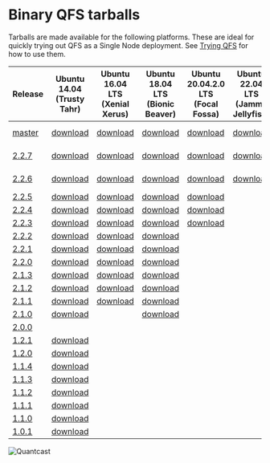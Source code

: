 # Binary QFS tarballs

Tarballs are made available for the following platforms. These are ideal for
quickly trying out QFS as a Single Node deployment. See [Trying
QFS](//github.com/quantcast/qfs#trying-qfs) for how to use them.

| Release          | Ubuntu 14.04 (Trusty Tahr)     | Ubuntu 16.04 LTS (Xenial Xerus) | Ubuntu 18.04 LTS (Bionic Beaver) | Ubuntu 20.04.2.0 LTS (Focal Fossa) | Ubuntu 22.04 LTS (Jammy Jellyfish) | Ubuntu 24.04 LTS x86_64        | Ubuntu 24.04 LTS arm64               | Debian 9 Stretch          | Debian 10 Buster            | Debian 11 Bullseye          | Debian 12 Bookworm x86_64   | Debian 12 Bookworm arm64          | CentOS 6                   | CentOS 7                   | CentOS 8                   | Rocky Linux 9 x86_64      | Rocky Linux 9 arm64             | Amazon Linux 2023 x86_64      | Amazon Linux 2023 arm64             | Mac OS X                 | Mac OS X arm64                 |
| ---------------- | ------------------------------ | ------------------------------- | -------------------------------- | ---------------------------------- | ---------------------------------- | ------------------------------ | ------------------------------------ | ------------------------- | --------------------------- | --------------------------- | --------------------------- | --------------------------------- | -------------------------- | -------------------------- | -------------------------- | ------------------------- | ------------------------------- | ----------------------------- | ----------------------------------- | ------------------------ | ------------------------------ |
| [master][master] | [download][master,ubuntu14.04] | [download][master,ubuntu16.04]  | [download][master,ubuntu18.04]   | [download][master,ubuntu20.04]     | [download][master,ubuntu22.04]     | [download][master,ubuntu24.04] | [download][master,ubuntu24.04-arm64] | End of life               | [download][master,debian10] | [download][master,debian11] | [download][master,debian12] | [download][master,debian12-arm64] | [download][master,centos6] | [download][master,centos7] | [download][master,centos8] | [download][master,rocky9] | [download][master,rocky9-arm64] | [download][master,amazon2023] | [download][master,amazon2023-arm64] | [download][master,macos] | [download][master,macos-arm64] |
| [2.2.7][2.2.7]   | [download][2.2.7,ubuntu14.04]  | [download][2.2.7,ubuntu16.04]   | [download][2.2.7,ubuntu18.04]    | [download][2.2.7,ubuntu20.04]      | [download][2.2.7,ubuntu22.04]      | [download][2.2.7,ubuntu24.04]  |                                      | End of life               | [download][2.2.7,debian10]  | [download][2.2.7,debian11]  | [download][2.2.7,debian12]  |                                   | [download][2.2.7,centos6]  | [download][2.2.7,centos7]  | [download][2.2.7,centos8]  | [download][2.2.7,rocky9]  |                                 |                               |                                     | [download][2.2.7,macos]  | [download][2.2.7,macos-arm64]  |
| [2.2.6][2.2.6]   | [download][2.2.6,ubuntu14.04]  | [download][2.2.6,ubuntu16.04]   | [download][2.2.6,ubuntu18.04]    | [download][2.2.6,ubuntu20.04]      | [download][2.2.6,ubuntu22.04]      |                                |                                      | End of life               | [download][2.2.6,debian10]  |                             |                             |                                   | [download][2.2.6,centos6]  | [download][2.2.6,centos7]  | [download][2.2.6,centos8]  |                           |                                 |                               |                                     | [download][2.2.6,macos]  |                                |
| [2.2.5][2.2.5]   | [download][2.2.5,ubuntu14.04]  | [download][2.2.5,ubuntu16.04]   | [download][2.2.5,ubuntu18.04]    | [download][2.2.5,ubuntu20.04]      |                                    |                                |                                      | [download][2.2.5,debian9] | [download][2.2.5,debian10]  |                             |                             |                                   | [download][2.2.5,centos6]  | [download][2.2.5,centos7]  | [download][2.2.5,centos8]  |                           |                                 |                               |                                     | [download][2.2.5,macos]  |                                |
| [2.2.4][2.2.4]   | [download][2.2.4,ubuntu14.04]  | [download][2.2.4,ubuntu16.04]   | [download][2.2.4,ubuntu18.04]    | [download][2.2.4,ubuntu20.04]      |                                    |                                |                                      | [download][2.2.4,debian9] | [download][2.2.4,debian10]  |                             |                             |                                   | [download][2.2.4,centos6]  | [download][2.2.4,centos7]  | [download][2.2.4,centos8]  |                           |                                 |                               |                                     | [download][2.2.4,macos]  |                                |
| [2.2.3][2.2.3]   | [download][2.2.3,ubuntu14.04]  | [download][2.2.3,ubuntu16.04]   | [download][2.2.3,ubuntu18.04]    | [download][2.2.3,ubuntu20.04]      |                                    |                                |                                      | [download][2.2.3,debian9] | [download][2.2.3,debian10]  |                             |                             |                                   | [download][2.2.3,centos6]  | [download][2.2.3,centos7]  | [download][2.2.3,centos8]  |                           |                                 |                               |                                     | [download][2.2.3,macos]  |                                |
| [2.2.2][2.2.2]   | [download][2.2.2,ubuntu14.04]  | [download][2.2.2,ubuntu16.04]   | [download][2.2.2,ubuntu18.04]    |                                    |                                    |                                |                                      | [download][2.2.2,debian9] |                             |                             |                             |                                   | [download][2.2.2,centos6]  | [download][2.2.2,centos7]  |                            |                           |                                 |                               |                                     | [download][2.2.2,macos]  |                                |
| [2.2.1][2.2.1]   | [download][2.2.1,ubuntu14.04]  | [download][2.2.1,ubuntu16.04]   | [download][2.2.1,ubuntu18.04]    |                                    |                                    |                                |                                      | [download][2.2.1,debian9] |                             |                             |                             |                                   | [download][2.2.1,centos6]  | [download][2.2.1,centos7]  |                            |                           |                                 |                               |                                     | [download][2.2.1,macos]  |                                |
| [2.2.0][2.2.0]   | [download][2.2.0,ubuntu14.04]  | [download][2.2.0,ubuntu16.04]   | [download][2.2.0,ubuntu18.04]    |                                    |                                    |                                |                                      | [download][2.2.0,debian9] |                             |                             |                             |                                   | [download][2.2.0,centos6]  | [download][2.2.0,centos7]  |                            |                           |                                 |                               |                                     | [download][2.2.0,macos]  |                                |
| [2.1.3][2.1.3]   | [download][2.1.3,ubuntu14.04]  | [download][2.1.3,ubuntu16.04]   | [download][2.1.3,ubuntu18.04]    |                                    |                                    |                                |                                      | [download][2.1.3,debian9] |                             |                             |                             |                                   | [download][2.1.3,centos6]  | [download][2.1.3,centos7]  |                            |                           |                                 |                               |                                     | [download][2.1.3,macos]  |                                |
| [2.1.2][2.1.2]   | [download][2.1.2,ubuntu14.04]  | [download][2.1.2,ubuntu16.04]   | [download][2.1.2,ubuntu18.04]    |                                    |                                    |                                |                                      | [download][2.1.2,debian9] |                             |                             |                             |                                   | [download][2.1.2,centos6]  | [download][2.1.2,centos7]  |                            |                           |                                 |                               |                                     | [download][2.1.2,macos]  |                                |
| [2.1.1][2.1.1]   | [download][2.1.1,ubuntu14.04]  | [download][2.1.1,ubuntu16.04]   | [download][2.1.1,ubuntu18.04]    |                                    |                                    |                                |                                      | [download][2.1.1,debian9] |                             |                             |                             |                                   | [download][2.1.1,centos6]  | [download][2.1.1,centos7]  |                            |                           |                                 |                               |                                     | [download][2.1.1,macos]  |                                |
| [2.1.0][2.1.0]   | [download][2.1.0,ubuntu14.04]  |                                 | [download][2.1.0,ubuntu18.04]    |                                    |                                    |                                |                                      | [download][2.1.0,debian9] |                             |                             |                             |                                   | [download][2.1.0,centos6]  | [download][2.1.0,centos7]  |                            |                           |                                 |                               |                                     |                          |                                |
| [2.0.0][2.0.0]   |                                |                                 |                                  |                                    |                                    |                                |                                      |                           |                             |                             |                             |                                   |                            |                            |                            |                           |                                 |                               |                                     |                          |                                |
| [1.2.1][1.2.1]   | [download][1.2.1,ubuntu]       |                                 |                                  |                                    |                                    |                                |                                      |                           |                             |                             |                             |                                   | [download][1.2.1,centos6]  | [download][1.2.1,centos7]  |                            |                           |                                 |                               |                                     | [download][1.2.1,macos]  |                                |
| [1.2.0][1.2.0]   | [download][1.2.0,ubuntu]       |                                 |                                  |                                    |                                    |                                |                                      |                           |                             |                             |                             |                                   | [download][1.2.0,centos6]  | [download][1.2.0,centos7]  |                            |                           |                                 |                               |                                     | [download][1.2.0,macos]  |                                |
| [1.1.4][1.1.4]   | [download][1.1.4,ubuntu]       |                                 |                                  |                                    |                                    |                                |                                      |                           |                             |                             |                             |                                   | [download][1.1.4,centos6]  |                            |                            |                           |                                 |                               |                                     | [download][1.1.4,macos]  |                                |
| [1.1.3][1.1.3]   | [download][1.1.3,ubuntu]       |                                 |                                  |                                    |                                    |                                |                                      |                           |                             |                             |                             |                                   | [download][1.1.3,centos6]  |                            |                            |                           |                                 |                               |                                     | [download][1.1.3,macos]  |                                |
| [1.1.2][1.1.2]   | [download][1.1.2,ubuntu]       |                                 |                                  |                                    |                                    |                                |                                      |                           |                             |                             |                             |                                   | [download][1.1.2,centos6]  |                            |                            |                           |                                 |                               |                                     | [download][1.1.2,macos]  |                                |
| [1.1.1][1.1.1]   | [download][1.1.1,ubuntu]       |                                 |                                  |                                    |                                    |                                |                                      |                           |                             |                             |                             |                                   | [download][1.1.1,centos6]  |                            |                            |                           |                                 |                               |                                     | [download][1.1.1,macos]  |                                |
| [1.1.0][1.1.0]   | [download][1.1.0,ubuntu]       |                                 |                                  |                                    |                                    |                                |                                      |                           |                             |                             |                             |                                   | [download][1.1.0,centos6]  |                            |                            |                           |                                 |                               |                                     | [download][1.1.0,macos]  |                                |
| [1.0.1][1.0.1]   | [download][1.0.1,ubuntu]       |                                 |                                  |                                    |                                    |                                |                                      |                           |                             |                             |                             |                                   | [download][1.0.1,centos6]  |                            |                            |                           |                                 |                               |                                     |                          |                                |

![Quantcast](//pixel.quantserve.com/pixel/p-9fYuixa7g_Hm2.gif?labels=opensource.qfs.wiki)

[master]: https://github.com/quantcast/qfs
[2.2.7]: https://github.com/quantcast/qfs/tree/2.2.7
[2.2.6]: https://github.com/quantcast/qfs/tree/2.2.6
[2.2.5]: https://github.com/quantcast/qfs/tree/2.2.5
[2.2.4]: https://github.com/quantcast/qfs/tree/2.2.4
[2.2.3]: https://github.com/quantcast/qfs/tree/2.2.3
[2.2.2]: https://github.com/quantcast/qfs/tree/2.2.2
[2.2.1]: https://github.com/quantcast/qfs/tree/2.2.1
[2.2.0]: https://github.com/quantcast/qfs/tree/2.2.0
[2.1.3]: https://github.com/quantcast/qfs/tree/2.1.3
[2.1.2]: https://github.com/quantcast/qfs/tree/2.1.2
[2.1.1]: https://github.com/quantcast/qfs/tree/2.1.1
[2.1.0]: https://github.com/quantcast/qfs/tree/2.1.0
[2.0.0]: https://github.com/quantcast/qfs/tree/2.0.0
[1.2.1]: https://github.com/quantcast/qfs/tree/1.2.1
[1.2.0]: https://github.com/quantcast/qfs/tree/1.2.0
[1.1.4]: https://github.com/quantcast/qfs/tree/1.1.4
[1.1.3]: https://github.com/quantcast/qfs/tree/1.1.3
[1.1.2]: https://github.com/quantcast/qfs/tree/1.1.2
[1.1.1]: https://github.com/quantcast/qfs/tree/1.1.1
[1.1.0]: https://github.com/quantcast/qfs/tree/1.1.0
[1.0.1]: https://github.com/quantcast/qfs/tree/1.0.1
[master,ubuntu14.04]: https://s3.amazonaws.com/quantcast-qfs/qfs-ubuntu-14.04-master-x86_64.tgz
[2.2.7,ubuntu14.04]: https://s3.amazonaws.com/quantcast-qfs/qfs-ubuntu-14.04-2.2.7-x86_64.tgz
[2.2.6,ubuntu14.04]: https://s3.amazonaws.com/quantcast-qfs/qfs-ubuntu-14.04-2.2.6-x86_64.tgz
[2.2.5,ubuntu14.04]: https://s3.amazonaws.com/quantcast-qfs/qfs-ubuntu-14.04-2.2.5-x86_64.tgz
[2.2.4,ubuntu14.04]: https://s3.amazonaws.com/quantcast-qfs/qfs-ubuntu-14.04-2.2.4-x86_64.tgz
[2.2.3,ubuntu14.04]: https://s3.amazonaws.com/quantcast-qfs/qfs-ubuntu-14.04-2.2.3-x86_64.tgz
[2.2.2,ubuntu14.04]: https://s3.amazonaws.com/quantcast-qfs/qfs-ubuntu-14.04-2.2.2-x86_64.tgz
[2.2.1,ubuntu14.04]: https://s3.amazonaws.com/quantcast-qfs/qfs-ubuntu-14.04-2.2.1-x86_64.tgz
[2.2.0,ubuntu14.04]: https://s3.amazonaws.com/quantcast-qfs/qfs-ubuntu-14.04-2.2.0-x86_64.tgz
[2.1.3,ubuntu14.04]: https://s3.amazonaws.com/quantcast-qfs/qfs-ubuntu-14.04-2.1.3-x86_64.tgz
[2.1.2,ubuntu14.04]: https://s3.amazonaws.com/quantcast-qfs/qfs-ubuntu-14.04-2.1.2-x86_64.tgz
[2.1.1,ubuntu14.04]: https://s3.amazonaws.com/quantcast-qfs/qfs-ubuntu-14.04-2.1.1-x86_64.tgz
[2.1.0,ubuntu14.04]: https://s3.amazonaws.com/quantcast-qfs/qfs-ubuntu-14.04.5-2.1.0-x86_64.tgz
[1.2.1,ubuntu]: https://s3.amazonaws.com/quantcast-qfs/qfs-ubuntu-14.04.5-1.2.1-x86_64.tgz
[1.2.0,ubuntu]: https://s3.amazonaws.com/quantcast-qfs/qfs-ubuntu-14.04.5-1.2.0-x86_64.tgz
[1.1.4,ubuntu]: https://s3.amazonaws.com/quantcast-qfs/qfs-ubuntu-14.04.4-1.1.4-x86_64.tgz
[1.1.3,ubuntu]: https://s3.amazonaws.com/quantcast-qfs/qfs-ubuntu-14.04.4-1.1.3-x86_64.tgz
[1.1.2,ubuntu]: https://s3.amazonaws.com/quantcast-qfs/qfs-ubuntu-14.04.4-1.1.2-x86_64.tgz
[1.1.1,ubuntu]: https://s3.amazonaws.com/quantcast-qfs/qfs-ubuntu-14.04.4-1.1.1-x86_64.tgz
[1.1.0,ubuntu]: https://s3.amazonaws.com/quantcast-qfs/qfs-ubuntu-14.04.4-1.1.0-x86_64.tgz
[1.0.1,ubuntu]: https://s3.amazonaws.com/quantcast-qfs/qfs-ubuntu-14.04.4-1.0.1-x86_64.tgz
[master,ubuntu16.04]: https://s3.amazonaws.com/quantcast-qfs/qfs-ubuntu-16.04-master-x86_64.tgz
[2.2.7,ubuntu16.04]: https://s3.amazonaws.com/quantcast-qfs/qfs-ubuntu-16.04-2.2.7-x86_64.tgz
[2.2.6,ubuntu16.04]: https://s3.amazonaws.com/quantcast-qfs/qfs-ubuntu-16.04-2.2.6-x86_64.tgz
[2.2.5,ubuntu16.04]: https://s3.amazonaws.com/quantcast-qfs/qfs-ubuntu-16.04-2.2.5-x86_64.tgz
[2.2.4,ubuntu16.04]: https://s3.amazonaws.com/quantcast-qfs/qfs-ubuntu-16.04-2.2.4-x86_64.tgz
[2.2.3,ubuntu16.04]: https://s3.amazonaws.com/quantcast-qfs/qfs-ubuntu-16.04-2.2.3-x86_64.tgz
[2.2.2,ubuntu16.04]: https://s3.amazonaws.com/quantcast-qfs/qfs-ubuntu-16.04-2.2.2-x86_64.tgz
[2.2.1,ubuntu16.04]: https://s3.amazonaws.com/quantcast-qfs/qfs-ubuntu-16.04-2.2.1-x86_64.tgz
[2.2.0,ubuntu16.04]: https://s3.amazonaws.com/quantcast-qfs/qfs-ubuntu-16.04-2.2.0-x86_64.tgz
[2.1.3,ubuntu16.04]: https://s3.amazonaws.com/quantcast-qfs/qfs-ubuntu-16.04-2.1.3-x86_64.tgz
[2.1.2,ubuntu16.04]: https://s3.amazonaws.com/quantcast-qfs/qfs-ubuntu-16.04-2.1.2-x86_64.tgz
[2.1.1,ubuntu16.04]: https://s3.amazonaws.com/quantcast-qfs/qfs-ubuntu-16.04-2.1.1-x86_64.tgz
[master,ubuntu18.04]: https://s3.amazonaws.com/quantcast-qfs/qfs-ubuntu-18.04-master-x86_64.tgz
[2.2.7,ubuntu18.04]: https://s3.amazonaws.com/quantcast-qfs/qfs-ubuntu-18.04-2.2.7-x86_64.tgz
[2.2.6,ubuntu18.04]: https://s3.amazonaws.com/quantcast-qfs/qfs-ubuntu-18.04-2.2.6-x86_64.tgz
[2.2.5,ubuntu18.04]: https://s3.amazonaws.com/quantcast-qfs/qfs-ubuntu-18.04-2.2.5-x86_64.tgz
[2.2.4,ubuntu18.04]: https://s3.amazonaws.com/quantcast-qfs/qfs-ubuntu-18.04-2.2.4-x86_64.tgz
[2.2.3,ubuntu18.04]: https://s3.amazonaws.com/quantcast-qfs/qfs-ubuntu-18.04-2.2.3-x86_64.tgz
[2.2.2,ubuntu18.04]: https://s3.amazonaws.com/quantcast-qfs/qfs-ubuntu-18.04-2.2.2-x86_64.tgz
[2.2.1,ubuntu18.04]: https://s3.amazonaws.com/quantcast-qfs/qfs-ubuntu-18.04-2.2.1-x86_64.tgz
[2.2.0,ubuntu18.04]: https://s3.amazonaws.com/quantcast-qfs/qfs-ubuntu-18.04-2.2.0-x86_64.tgz
[2.1.3,ubuntu18.04]: https://s3.amazonaws.com/quantcast-qfs/qfs-ubuntu-18.04-2.1.3-x86_64.tgz
[2.1.2,ubuntu18.04]: https://s3.amazonaws.com/quantcast-qfs/qfs-ubuntu-18.04-2.1.2-x86_64.tgz
[2.1.1,ubuntu18.04]: https://s3.amazonaws.com/quantcast-qfs/qfs-ubuntu-18.04-2.1.1-x86_64.tgz
[2.1.0,ubuntu18.04]: https://s3.amazonaws.com/quantcast-qfs/qfs-ubuntu-18.04.1-2.1.0-x86_64.tgz
[master,ubuntu20.04]: https://s3.amazonaws.com/quantcast-qfs/qfs-ubuntu-20.04-master-x86_64.tgz
[2.2.7,ubuntu20.04]: https://s3.amazonaws.com/quantcast-qfs/qfs-ubuntu-20.04-2.2.7-x86_64.tgz
[2.2.6,ubuntu20.04]: https://s3.amazonaws.com/quantcast-qfs/qfs-ubuntu-20.04-2.2.6-x86_64.tgz
[2.2.5,ubuntu20.04]: https://s3.amazonaws.com/quantcast-qfs/qfs-ubuntu-20.04-2.2.5-x86_64.tgz
[2.2.4,ubuntu20.04]: https://s3.amazonaws.com/quantcast-qfs/qfs-ubuntu-20.04-2.2.4-x86_64.tgz
[2.2.3,ubuntu20.04]: https://s3.amazonaws.com/quantcast-qfs/qfs-ubuntu-20.04-2.2.3-x86_64.tgz
[master,ubuntu22.04]: https://s3.amazonaws.com/quantcast-qfs/qfs-ubuntu-22.04-master-x86_64.tgz
[2.2.7,ubuntu22.04]: https://s3.amazonaws.com/quantcast-qfs/qfs-ubuntu-22.04-2.2.7-x86_64.tgz
[2.2.6,ubuntu22.04]: https://s3.amazonaws.com/quantcast-qfs/qfs-ubuntu-22.04-2.2.6-x86_64.tgz
[master,ubuntu24.04]: https://s3.amazonaws.com/quantcast-qfs/qfs-ubuntu-24.04-master-x86_64.tgz
[master,ubuntu24.04-arm64]: https://s3.amazonaws.com/quantcast-qfs/qfs-ubuntu-24.04-master-aarch64.tgz
[2.2.7,ubuntu24.04]: https://s3.amazonaws.com/quantcast-qfs/qfs-ubuntu-24.04-2.2.7-x86_64.tgz
[2.2.5,debian9]: https://s3.amazonaws.com/quantcast-qfs/qfs-debian-9-2.2.5-x86_64.tgz
[2.2.4,debian9]: https://s3.amazonaws.com/quantcast-qfs/qfs-debian-9-2.2.4-x86_64.tgz
[2.2.3,debian9]: https://s3.amazonaws.com/quantcast-qfs/qfs-debian-9-2.2.3-x86_64.tgz
[2.2.2,debian9]: https://s3.amazonaws.com/quantcast-qfs/qfs-debian-9-2.2.2-x86_64.tgz
[2.2.1,debian9]: https://s3.amazonaws.com/quantcast-qfs/qfs-debian-9-2.2.1-x86_64.tgz
[2.2.0,debian9]: https://s3.amazonaws.com/quantcast-qfs/qfs-debian-9-2.2.0-x86_64.tgz
[2.1.3,debian9]: https://s3.amazonaws.com/quantcast-qfs/qfs-debian-9-2.1.3-x86_64.tgz
[2.1.2,debian9]: https://s3.amazonaws.com/quantcast-qfs/qfs-debian-9-2.1.2-x86_64.tgz
[2.1.1,debian9]: https://s3.amazonaws.com/quantcast-qfs/qfs-debian-9-2.1.1-x86_64.tgz
[2.1.0,debian9]: https://s3.amazonaws.com/quantcast-qfs/qfs-debian-9-2.1.0-x86_64.tgz
[master,debian10]: https://s3.amazonaws.com/quantcast-qfs/qfs-debian-10-master-x86_64.tgz
[2.2.7,debian10]: https://s3.amazonaws.com/quantcast-qfs/qfs-debian-10-2.2.7-x86_64.tgz
[2.2.6,debian10]: https://s3.amazonaws.com/quantcast-qfs/qfs-debian-10-2.2.6-x86_64.tgz
[2.2.5,debian10]: https://s3.amazonaws.com/quantcast-qfs/qfs-debian-10-2.2.5-x86_64.tgz
[2.2.4,debian10]: https://s3.amazonaws.com/quantcast-qfs/qfs-debian-10-2.2.4-x86_64.tgz
[2.2.3,debian10]: https://s3.amazonaws.com/quantcast-qfs/qfs-debian-10-2.2.3-x86_64.tgz
[master,debian11]: https://s3.amazonaws.com/quantcast-qfs/qfs-debian-11-master-x86_64.tgz
[2.2.7,debian11]: https://s3.amazonaws.com/quantcast-qfs/qfs-debian-11-2.2.7-x86_64.tgz
[master,debian12]: https://s3.amazonaws.com/quantcast-qfs/qfs-debian-12-master-x86_64.tgz
[master,debian12-arm64]: https://s3.amazonaws.com/quantcast-qfs/qfs-debian-12-master-aarch64.tgz
[2.2.7,debian12]: https://s3.amazonaws.com/quantcast-qfs/qfs-debian-12-2.2.7-x86_64.tgz
[master,centos6]: https://s3.amazonaws.com/quantcast-qfs/qfs-centos-6-master-x86_64.tgz
[2.2.7,centos6]: https://s3.amazonaws.com/quantcast-qfs/qfs-centos-6-2.2.7-x86_64.tgz
[2.2.6,centos6]: https://s3.amazonaws.com/quantcast-qfs/qfs-centos-6-2.2.6-x86_64.tgz
[2.2.5,centos6]: https://s3.amazonaws.com/quantcast-qfs/qfs-centos-6-2.2.5-x86_64.tgz
[2.2.4,centos6]: https://s3.amazonaws.com/quantcast-qfs/qfs-centos-6-2.2.4-x86_64.tgz
[2.2.3,centos6]: https://s3.amazonaws.com/quantcast-qfs/qfs-centos-6-2.2.3-x86_64.tgz
[2.2.2,centos6]: https://s3.amazonaws.com/quantcast-qfs/qfs-centos-6.10-2.2.2-x86_64.tgz
[2.2.1,centos6]: https://s3.amazonaws.com/quantcast-qfs/qfs-centos-6.10-2.2.1-x86_64.tgz
[2.2.0,centos6]: https://s3.amazonaws.com/quantcast-qfs/qfs-centos-6.10-2.2.0-x86_64.tgz
[2.1.3,centos6]: https://s3.amazonaws.com/quantcast-qfs/qfs-centos-6.10-2.1.3-x86_64.tgz
[2.1.2,centos6]: https://s3.amazonaws.com/quantcast-qfs/qfs-centos-6.10-2.1.2-x86_64.tgz
[2.1.1,centos6]: https://s3.amazonaws.com/quantcast-qfs/qfs-centos-6.10-2.1.1-x86_64.tgz
[2.1.0,centos6]: https://s3.amazonaws.com/quantcast-qfs/qfs-centos-6.10-2.1.0-x86_64.tgz
[1.2.1,centos6]: https://s3.amazonaws.com/quantcast-qfs/qfs-centos-6.9-1.2.1-x86_64.tgz
[1.2.0,centos6]: https://s3.amazonaws.com/quantcast-qfs/qfs-centos-6.8-1.2.0-x86_64.tgz
[1.1.4,centos6]: https://s3.amazonaws.com/quantcast-qfs/qfs-centos-6.7-1.1.4-x86_64.tgz
[1.1.3,centos6]: https://s3.amazonaws.com/quantcast-qfs/qfs-centos-6.7-1.1.3-x86_64.tgz
[1.1.2,centos6]: https://s3.amazonaws.com/quantcast-qfs/qfs-centos-6.7-1.1.2-x86_64.tgz
[1.1.1,centos6]: https://s3.amazonaws.com/quantcast-qfs/qfs-centos-6.7-1.1.1-x86_64.tgz
[1.1.0,centos6]: https://s3.amazonaws.com/quantcast-qfs/qfs-centos-6.7-1.1.0-x86_64.tgz
[1.0.1,centos6]: https://s3.amazonaws.com/quantcast-qfs/qfs-centos-6.7-1.0.1-x86_64.tgz
[master,centos7]: https://s3.amazonaws.com/quantcast-qfs/qfs-centos-7-master-x86_64.tgz
[2.2.7,centos7]: https://s3.amazonaws.com/quantcast-qfs/qfs-centos-7-2.2.7-x86_64.tgz
[2.2.6,centos7]: https://s3.amazonaws.com/quantcast-qfs/qfs-centos-7-2.2.6-x86_64.tgz
[2.2.5,centos7]: https://s3.amazonaws.com/quantcast-qfs/qfs-centos-7-2.2.5-x86_64.tgz
[2.2.4,centos7]: https://s3.amazonaws.com/quantcast-qfs/qfs-centos-7-2.2.4-x86_64.tgz
[2.2.3,centos7]: https://s3.amazonaws.com/quantcast-qfs/qfs-centos-7-2.2.3-x86_64.tgz
[2.2.2,centos7]: https://s3.amazonaws.com/quantcast-qfs/qfs-centos-7.8-2.2.2-x86_64.tgz
[2.2.1,centos7]: https://s3.amazonaws.com/quantcast-qfs/qfs-centos-7.8-2.2.1-x86_64.tgz
[2.2.0,centos7]: https://s3.amazonaws.com/quantcast-qfs/qfs-centos-7.7-2.2.0-x86_64.tgz
[2.1.3,centos7]: https://s3.amazonaws.com/quantcast-qfs/qfs-centos-7.6-2.1.3-x86_64.tgz
[2.1.2,centos7]: https://s3.amazonaws.com/quantcast-qfs/qfs-centos-7.6-2.1.2-x86_64.tgz
[2.1.1,centos7]: https://s3.amazonaws.com/quantcast-qfs/qfs-centos-7.5-2.1.1-x86_64.tgz
[2.1.0,centos7]: https://s3.amazonaws.com/quantcast-qfs/qfs-centos-7.5.1804-2.1.0-x86_64.tgz
[1.2.1,centos7]: https://s3.amazonaws.com/quantcast-qfs/qfs-centos-7.3.1611-1.2.1-x86_64.tgz
[1.2.0,centos7]: https://s3.amazonaws.com/quantcast-qfs/qfs-centos-7.2.1511-1.2.0-x86_64.tgz
[master,centos8]: https://s3.amazonaws.com/quantcast-qfs/qfs-centos-8-master-x86_64.tgz
[2.2.7,centos8]: https://s3.amazonaws.com/quantcast-qfs/qfs-centos-8-2.2.7-x86_64.tgz
[2.2.6,centos8]: https://s3.amazonaws.com/quantcast-qfs/qfs-centos-8-2.2.6-x86_64.tgz
[2.2.5,centos8]: https://s3.amazonaws.com/quantcast-qfs/qfs-centos-8-2.2.5-x86_64.tgz
[2.2.4,centos8]: https://s3.amazonaws.com/quantcast-qfs/qfs-centos-8-2.2.4-x86_64.tgz
[2.2.3,centos8]: https://s3.amazonaws.com/quantcast-qfs/qfs-centos-8-2.2.3-x86_64.tgz
[master,rocky9]: https://s3.amazonaws.com/quantcast-qfs/qfs-rocky-9-master-x86_64.tgz
[master,rocky9-arm64]: https://s3.amazonaws.com/quantcast-qfs/qfs-rocky-9-master-aarch64.tgz
[2.2.7,rocky9]: https://s3.amazonaws.com/quantcast-qfs/qfs-rocky-9-2.2.7-x86_64.tgz
[master,amazon2023]: https://s3.amazonaws.com/quantcast-qfs/qfs-amazon-2023-master-x86_64.tgz
[master,amazon2023-arm64]: https://s3.amazonaws.com/quantcast-qfs/qfs-amazon-2023-master-aarch64.tgz
[master,macos]: https://s3.amazonaws.com/quantcast-qfs/qfs-darwin-master-x86_64.tgz
[2.2.7,macos]: https://s3.amazonaws.com/quantcast-qfs/qfs-darwin-2.2.7-x86_64.tgz
[2.2.6,macos]: https://s3.amazonaws.com/quantcast-qfs/qfs-darwin-2.2.6-x86_64.tgz
[2.2.5,macos]: https://s3.amazonaws.com/quantcast-qfs/qfs-darwin-2.2.5-x86_64.tgz
[2.2.4,macos]: https://s3.amazonaws.com/quantcast-qfs/qfs-darwin-2.2.4-x86_64.tgz
[2.2.3,macos]: https://s3.amazonaws.com/quantcast-qfs/qfs-darwin-2.2.3-x86_64.tgz
[2.2.2,macos]: https://s3.amazonaws.com/quantcast-qfs/qfs-darwin-2.2.2-x86_64.tgz
[2.2.1,macos]: https://s3.amazonaws.com/quantcast-qfs/qfs-darwin-2.2.1-x86_64.tgz
[2.2.0,macos]: https://s3.amazonaws.com/quantcast-qfs/qfs-darwin-2.2.0-x86_64.tgz
[2.1.3,macos]: https://s3.amazonaws.com/quantcast-qfs/qfs-darwin-2.1.3-x86_64.tgz
[2.1.2,macos]: https://s3.amazonaws.com/quantcast-qfs/qfs-darwin-2.1.2-x86_64.tgz
[2.1.1,macos]: https://s3.amazonaws.com/quantcast-qfs/qfs-darwin-2.1.1-x86_64.tgz
[1.2.1,macos]: https://s3.amazonaws.com/quantcast-qfs/qfs-darwin-1.2.1-x86_64.tgz
[1.2.0,macos]: https://s3.amazonaws.com/quantcast-qfs/qfs-darwin-1.2.0-x86_64.tgz
[1.1.4,macos]: https://s3.amazonaws.com/quantcast-qfs/qfs-darwin-1.1.4-x86_64.tgz
[1.1.3,macos]: https://s3.amazonaws.com/quantcast-qfs/qfs-darwin-1.1.3-x86_64.tgz
[1.1.2,macos]: https://s3.amazonaws.com/quantcast-qfs/qfs-darwin-1.1.2-x86_64.tgz
[1.1.1,macos]: https://s3.amazonaws.com/quantcast-qfs/qfs-darwin-1.1.1-x86_64.tgz
[1.1.0,macos]: https://s3.amazonaws.com/quantcast-qfs/qfs-darwin-1.1.0-x86_64.tgz
[master,macos-arm64]: https://s3.amazonaws.com/quantcast-qfs/qfs-darwin-master-arm64.tgz
[2.2.7,macos-arm64]: https://s3.amazonaws.com/quantcast-qfs/qfs-darwin-2.2.7-arm64.tgz
